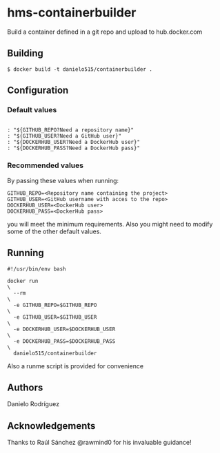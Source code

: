 # hms-containerbuilder
Build a container defined in a git repo and upload to hub.docker.com

## Building
```console
$ docker build -t danielo515/containerbuilder .
```
## Configuration
### Default values
```text

: "${GITHUB_REPO?Need a repository name}" 
: "${GITHUB_USER?Need a GitHub user}" 
: "${DOCKERHUB_USER?Need a DockerHub user}" 
: "${DOCKERHUB_PASS?Need a DockerHub pass}" 
```
### Recommended values
By passing these values when running:
```text
GITHUB_REPO=<Repository name containing the project>
GITHUB_USER=<GitHub username with acces to the repo>
DOCKERHUB_USER=<DockerHub user> 
DOCKERHUB_PASS=<DockerHub pass> 
```
you will meet the minimum requirements. Also you might need to modify some of the other default values.

## Running
```console
#!/usr/bin/env bash

docker run                                                                     \
  --rm                                                                         \
  -e GITHUB_REPO=$GITHUB_REPO                                                  \
  -e GITHUB_USER=$GITHUB_USER                                                  \
  -e DOCKERHUB_USER=$DOCKERHUB_USER                                            \
  -e DOCKERHUB_PASS=$DOCKERHUB_PASS                                            \
  danielo515/containerbuilder
```
Also a runme script is provided for convenience

## Authors
Danielo Rodríguez

## Acknowledgements
Thanks to Raúl Sánchez @rawmind0 for his invaluable guidance!
